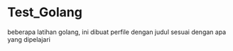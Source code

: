 # Test_Golang
beberapa latihan golang, ini dibuat perfile dengan judul sesuai dengan apa yang dipelajari 
